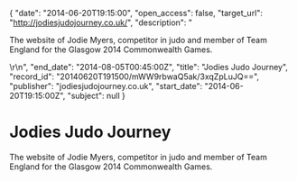 {
  "date": "2014-06-20T19:15:00", 
  "open_access": false, 
  "target_url": "http://jodiesjudojourney.co.uk/", 
  "description": "<p>The website of Jodie Myers, competitor in judo and member of Team England for the Glasgow 2014 Commonwealth Games.</p>\r\n", 
  "end_date": "2014-08-05T00:45:00Z", 
  "title": "Jodies Judo Journey", 
  "record_id": "20140620T191500/mWW9rbwaQ5ak/3xqZpLuJQ==", 
  "publisher": "jodiesjudojourney.co.uk", 
  "start_date": "2014-06-20T19:15:00Z", 
  "subject": null
}

# Jodies Judo Journey

<p>The website of Jodie Myers, competitor in judo and member of Team England for the Glasgow 2014 Commonwealth Games.</p>
